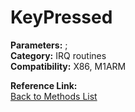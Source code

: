 # KeyPressed

**Parameters:** ;  
**Category:** IRQ routines  
**Compatibility:** X86, M1ARM  

**Reference Link:**  
[Back to Methods List](../../SUMMARY.md)
